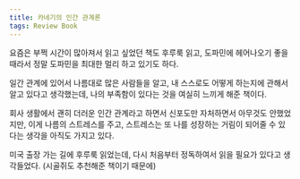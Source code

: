 ```yaml
---
title: 카네기의 인간 관계론
tags: Review Book
---
```


요즘은 부쩍 시간이 많아져서 읽고 싶었던 책도 후루룩 읽고, 도파민에 헤어나오기 좋을 때라서 정말 도파민을 최대한 멀리 하고 있기도 하다.

일간 관계에 있어서 나름대로 많은 사람들을 알고, 내 스스로도 어떻게 하는지에 관해서 알고 있다고 생각했는데, 나의 부족함이 있다는 것을 여실히 느끼게 해준 책이다.

회사 생활에서 괜히 더러운 인간 관계라고 하면서 신포도만 자처하면서 아무것도 안했었지만, 이게 나름의 스트레스를 주고, 스트레스는 또 나를 성장하는 거림이 되어줄 수 있다는 생각을 아직도 가지고 있다.

미국 출장 가는 길에 후루룩 읽었는데, 다시 처음부터 정독하여서 읽을 필요가 있다고 생각들었다. (시골쥐도 추천해준 책이기 때문에)